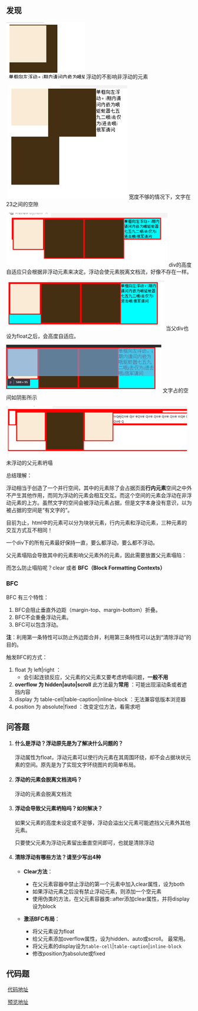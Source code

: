 ## 发现

 ![小浮动大不浮](15.浮动.assets/1567645226350.png) 浮动的不影响非浮动的元素

​	![当父div的宽度不够三个方框并齐](15.浮动.assets/1567645959492.png) 宽度不够的情况下，文字在23之间的空隙

<img src="15.浮动.assets/1567646397571.png" alt="父元素不浮动，子元素浮动" style="zoom:80%;" /> div的高度自适应只会根据非浮动元素来决定。浮动会使元素脱离文档流，好像不存在一样。

<img src="15.浮动.assets/1567646464352.png" alt="父元素浮动" style="zoom:80%;" /> 当父div也设为float之后，会高度自适应。

<img src="15.浮动.assets/1567646819218.png" alt="文字所占的空间" style="zoom:80%;" /> 文字占的空间如阴影所示

<img src="15.浮动.assets/1567648080636.png" alt="父元素坍塌" style="zoom:80%;" /> 未浮动的父元素坍塌

总结理解：

浮动相当于创造了一个并行空间，其中的元素除了会占据页面**行内元素**空间之中外不产生其他作用，而同为浮动的元素会相互交互。而这个空间的元素会浮动在非浮动元素的上方。虽然文字的空间会被浮动元素占据，但是文字本身没有意识，以为被占据的空间是“有文字的”。

目前为止，html中的元素可以分为块状元素，行内元素和浮动元素，三种元素的交互方式互不相同！

一个div下的所有元素最好保持一直，要么都浮动，要么都不浮动。

父元素塌陷会导致其中的元素影响父元素外的元素，因此需要放置父元素塌陷：

而怎么防止塌陷呢？clear 或者 **BFC（Block Formatting Contexts）**

### BFC

BFC 有三个特性：

1. BFC会阻止垂直外边距（margin-top、margin-bottom）折叠。
2. BFC不会重叠浮动元素。
3. BFC可以包含浮动。

**注**：利用第一条特性可以防止外边距合并，利用第三条特性可以达到“清除浮动”的目的。

触发BFC的方式：

1. float 为 left|right ：
   - 会引起连锁反应，父元素的父元素又要考虑坍塌问题，**一般不用**
2. **overflow 为 hidden|auto|scroll** 此方法最为**常用** ：可能出现滚动条或者遮挡内容
3. display 为 table-cell|table-caption|inline-block ：无法兼容低版本浏览器
4. position 为 absolute|fixed ：改变定位方法，看需求吧

## 问答题

1. #### 什么是浮动？浮动原先是为了解决什么问题的？

   浮动属性为float，浮动元素可以使行内元素在其周围环绕，却不会占据块状元素的空间。原先是为了实现文字环绕图片的简单布局。

2. #### 浮动的元素会脱离文档流吗？

   浮动的元素会脱离文档流

3. #### 浮动会导致父元素坍陷吗？如何解决？

   如果父元素的高度未设定或不足够，浮动会溢出父元素可能遮挡父元素外其他元素。

   只要使父元素为浮动元素留出垂直空间即可，也就是清除浮动

4. #### 清除浮动有哪些方法？请至少写出4种

   - **Clear方法**：
     - 在父元素容器中禁止浮动的第一个元素中加入clear属性，设为both
     - 如果浮动元素之后没有禁止浮动元素，则添加一个空元素
     - 使用伪类的方法，在父元素容器类::after添加clear属性，并将display设为block

   - **激活BFC布局**：
     - 将父元素设为float
     - 给父元素添加overflow属性，设为hidden、auto或scroll。 最常用。
     - 将父元素的display设为`table-cell`|`table-caption`|`inline-block`
     - 修改position为absolute或fixed

## 代码题

​	[代码地址](https://github.com/SWerllen/mfs-homework/blob/master/%E5%9F%BA%E7%A1%8016%20%E6%B5%AE%E5%8A%A8/index.html) 

​	[预览地址](http://swerllen.github.io/mfs-homework/%E5%9F%BA%E7%A1%8016%20%E6%B5%AE%E5%8A%A8/index.html) 

